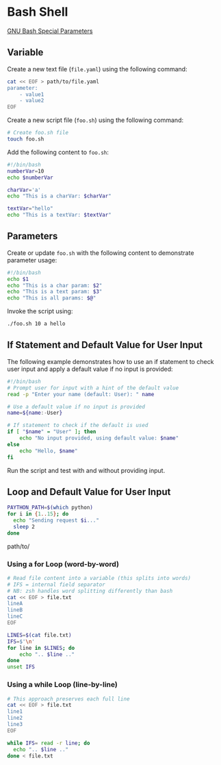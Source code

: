 # Bash Shell

[GNU Bash Special Parameters](https://www.gnu.org/software/bash/manual/html_node/Special-Parameters.html#Special-Parameters)

## Variable

Create a new text file (`file.yaml`) using the following command:

```bash
cat << EOF > path/to/file.yaml
parameter:
    - value1
    - value2
EOF
```

Create a new script file (`foo.sh`) using the following command:

```bash
# Create foo.sh file
touch foo.sh
```

Add the following content to `foo.sh`:

```bash
#!/bin/bash
numberVar=10
echo $numberVar

charVar='a'
echo "This is a charVar: $charVar"

textVar="hello"
echo "This is a textVar: $textVar"
```

## Parameters

Create or update `foo.sh` with the following content to demonstrate parameter usage:

```bash
#!/bin/bash
echo $1
echo "This is a char param: $2"
echo "This is a text param: $3"
echo "This is all params: $@"
```

Invoke the script using:

```bash
./foo.sh 10 a hello
```

## If Statement and Default Value for User Input

The following example demonstrates how to use an if statement to check user input and apply a default value if no input is provided:

```bash
#!/bin/bash
# Prompt user for input with a hint of the default value
read -p "Enter your name (default: User): " name

# Use a default value if no input is provided
name=${name:-User}

# If statement to check if the default is used
if [ "$name" = "User" ]; then
    echo "No input provided, using default value: $name"
else
    echo "Hello, $name"
fi
```

Run the script and test with and without providing input.

## Loop and Default Value for User Input

```bash
PAYTHON_PATH=$(which python)
for i in {1..15}; do
  echo "Sending request $i..."
  sleep 2
done
```

path/to/

### Using a for Loop (word-by-word)

```bash
# Read file content into a variable (this splits into words)
# IFS = internal field separator
# NB: zsh handles word splitting differently than bash
cat << EOF > file.txt
lineA
lineB
lineC
EOF

LINES=$(cat file.txt)
IFS=$'\n'
for line in $LINES; do
    echo ".. $line .."
done
unset IFS
```

### Using a while Loop (line-by-line)

```bash
# This approach preserves each full line
cat << EOF > file.txt
line1
line2
line3
EOF

while IFS= read -r line; do
  echo ".. $line .."
done < file.txt
```